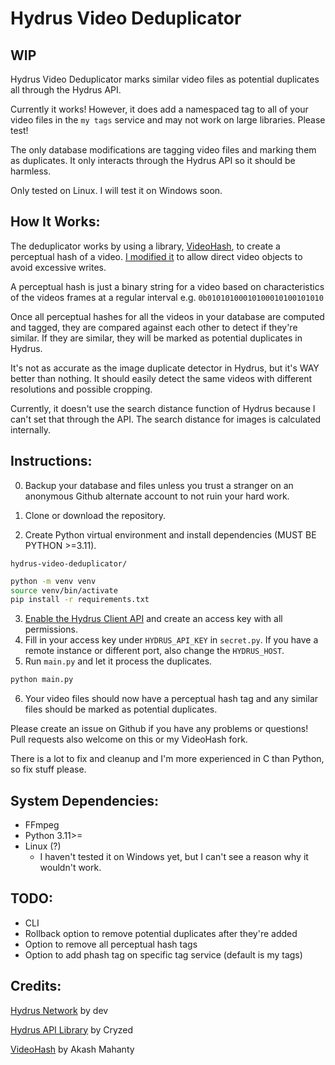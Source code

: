 # Hydrus Video Deduplicator
## WIP

Hydrus Video Deduplicator marks similar video files as potential duplicates all through the Hydrus API.

Currently it works! However, it does add a namespaced tag to all of your video files in the `my tags` service and may not work on large libraries. Please test!

The only database modifications are tagging video files and marking them as duplicates. It only interacts through the Hydrus API so it should be harmless.

Only tested on Linux. I will test it on Windows soon.

## How It Works:
The deduplicator works by using a library, [VideoHash](https://github.com/akamhy/videohash), to create a perceptual hash of a video. [I modified it](https://github.com/appleappleapplenanner/videohash) to allow direct video objects to avoid excessive writes.

A perceptual hash is just a binary string for a video based on characteristics of the videos frames at a regular interval e.g. `0b01010100010100010100101010`

Once all perceptual hashes for all the videos in your database are computed and tagged, they are compared against each other to detect if they're similar. If they are similar, they will be marked as potential duplicates in Hydrus.

It's not as accurate as the image duplicate detector in Hydrus, but it's WAY better than nothing. It should easily detect the same videos with different resolutions and possible cropping.

Currently, it doesn't use the search distance function of Hydrus because I can't set that through the API. The search distance for images is calculated internally.

## Instructions:
0. Backup your database and files unless you trust a stranger on an anonymous Github alternate account to not ruin your hard work. 

1. Clone or download the repository.
2. Create Python virtual environment and install dependencies (MUST BE PYTHON >=3.11).

`hydrus-video-deduplicator/`
```sh
python -m venv venv
source venv/bin/activate
pip install -r requirements.txt
```
3. [Enable the Hydrus Client API](https://hydrusnetwork.github.io/hydrus/client_api.html#enabling_the_api) and create an access key with all permissions.
4. Fill in your access key under `HYDRUS_API_KEY` in `secret.py`. If you have a remote instance or different port, also change the `HYDRUS_HOST`.
5. Run `main.py` and let it process the duplicates.
```sh
python main.py
```
6. Your video files should now have a perceptual hash tag and any similar files should be marked as potential duplicates.

Please create an issue on Github if you have any problems or questions! Pull requests also welcome on this or my VideoHash fork. 

There is a lot to fix and cleanup and I'm more experienced in C than Python, so fix stuff please.

## System Dependencies:
- FFmpeg
- Python 3.11>=
- Linux (?)
    - I haven't tested it on Windows yet, but I can't see a reason why it wouldn't work.

## TODO:
- CLI
- Rollback option to remove potential duplicates after they're added
- Option to remove all perceptual hash tags
- Option to add phash tag on specific tag service (default is my tags)

## Credits:
[Hydrus Network](https://github.com/hydrusnetwork/hydrus) by dev

[Hydrus API Library](https://gitlab.com/cryzed/hydrus-api) by Cryzed

[VideoHash](https://github.com/akamhy/videohash) by Akash Mahanty